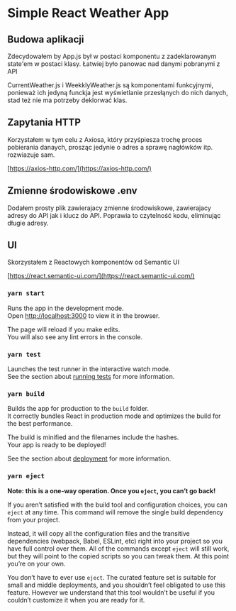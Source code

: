 # Simple React Weather App


## Budowa aplikacji

Zdecydowałem by App.js był w postaci komponentu z zadeklarowanym state'em w postaci klasy. Łatwiej było panowac nad danymi pobranymi z API

CurrentWeather.js i WeekklyWeather.js są komponentami funkcyjnymi, ponieważ ich jedyną funckja jest wyświetlanie przesłąnych do nich danych, stad też nie ma potrzeby deklorwać klas.

## Zapytania HTTP

Korzystałem w tym celu z Axiosa, który przyśpiesza trochę proces pobierania danaych, prosząc jedynie o adres a sprawę nagłówków itp. rozwiazuje sam.

[https://axios-http.com/](https://axios-http.com/)

## Zmienne środowiskowe .env

Dodałem prosty plik zawierajacy zmienne środowiskowe, zawierajacy adresy do API jak i klucz do API. Poprawia to czytelność kodu, eliminując długie adresy.


## UI

Skorzystałem z Reactowych komponentów od Semantic UI 

[https://react.semantic-ui.com/](https://react.semantic-ui.com/)

### `yarn start`

Runs the app in the development mode.\
Open [http://localhost:3000](http://localhost:3000) to view it in the browser.

The page will reload if you make edits.\
You will also see any lint errors in the console.

### `yarn test`

Launches the test runner in the interactive watch mode.\
See the section about [running tests](https://facebook.github.io/create-react-app/docs/running-tests) for more information.

### `yarn build`

Builds the app for production to the `build` folder.\
It correctly bundles React in production mode and optimizes the build for the best performance.

The build is minified and the filenames include the hashes.\
Your app is ready to be deployed!

See the section about [deployment](https://facebook.github.io/create-react-app/docs/deployment) for more information.
### `yarn eject`

**Note: this is a one-way operation. Once you `eject`, you can’t go back!**

If you aren’t satisfied with the build tool and configuration choices, you can `eject` at any time. This command will remove the single build dependency from your project.

Instead, it will copy all the configuration files and the transitive dependencies (webpack, Babel, ESLint, etc) right into your project so you have full control over them. All of the commands except `eject` will still work, but they will point to the copied scripts so you can tweak them. At this point you’re on your own.

You don’t have to ever use `eject`. The curated feature set is suitable for small and middle deployments, and you shouldn’t feel obligated to use this feature. However we understand that this tool wouldn’t be useful if you couldn’t customize it when you are ready for it.